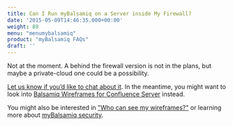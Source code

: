 ```yaml
---
title: Can I Run myBalsamiq on a Server inside My Firewall?
date: '2015-05-09T14:46:35.000+00:00'
weight: 80
menu: "menumybalsamiq"
product: "myBalsamiq FAQs"
draft: ''
---
```


Not at the moment. A behind the firewall version is not in the plans, but maybe a private-cloud one could be a possibility.

[Let us know if you’d like to chat about it](mailto:peldi@balsamiq.com). In the meantime, you might want to look into [Balsamiq Wireframes for Confluence Server](https://marketplace.atlassian.com/plugins/com.balsamiq.confluence.plugins.mockups) instead.

You might also be interested in ["Who can see my wireframes?"](https://docs.balsamiq.com/mybalsamiq/tos/#who-can-see-my-wireframes) or learning more about [myBalsamiq security](/mybalsamiq/secure/).

